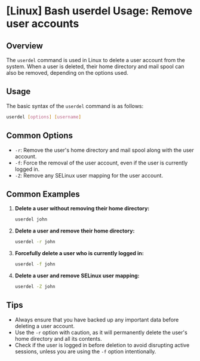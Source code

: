 # [Linux] Bash userdel Usage: Remove user accounts

## Overview
The `userdel` command is used in Linux to delete a user account from the system. When a user is deleted, their home directory and mail spool can also be removed, depending on the options used.

## Usage
The basic syntax of the `userdel` command is as follows:

```bash
userdel [options] [username]
```

## Common Options
- `-r`: Remove the user's home directory and mail spool along with the user account.
- `-f`: Force the removal of the user account, even if the user is currently logged in.
- `-Z`: Remove any SELinux user mapping for the user account.

## Common Examples

1. **Delete a user without removing their home directory:**
   ```bash
   userdel john
   ```

2. **Delete a user and remove their home directory:**
   ```bash
   userdel -r john
   ```

3. **Forcefully delete a user who is currently logged in:**
   ```bash
   userdel -f john
   ```

4. **Delete a user and remove SELinux user mapping:**
   ```bash
   userdel -Z john
   ```

## Tips
- Always ensure that you have backed up any important data before deleting a user account.
- Use the `-r` option with caution, as it will permanently delete the user's home directory and all its contents.
- Check if the user is logged in before deletion to avoid disrupting active sessions, unless you are using the `-f` option intentionally.